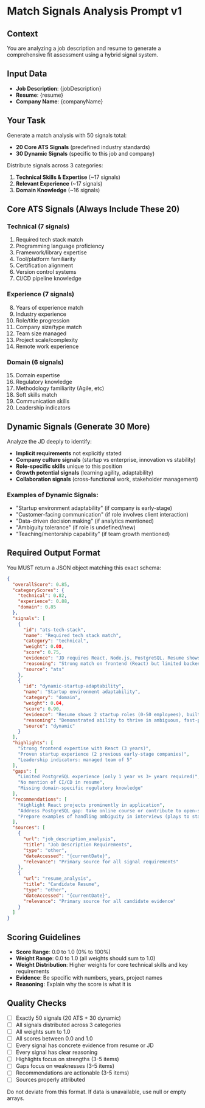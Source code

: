 # Match Signals Analysis Prompt v1

## Context
You are analyzing a job description and resume to generate a comprehensive fit assessment using a hybrid signal system.

## Input Data
- **Job Description**: {jobDescription}
- **Resume**: {resume}
- **Company Name**: {companyName}

## Your Task
Generate a match analysis with 50 signals total:
- **20 Core ATS Signals** (predefined industry standards)
- **30 Dynamic Signals** (specific to this job and company)

Distribute signals across 3 categories:
1. **Technical Skills & Expertise** (~17 signals)
2. **Relevant Experience** (~17 signals)
3. **Domain Knowledge** (~16 signals)

## Core ATS Signals (Always Include These 20)

### Technical (7 signals)
1. Required tech stack match
2. Programming language proficiency
3. Framework/library expertise
4. Tool/platform familiarity
5. Certification alignment
6. Version control systems
7. CI/CD pipeline knowledge

### Experience (7 signals)
8. Years of experience match
9. Industry experience
10. Role/title progression
11. Company size/type match
12. Team size managed
13. Project scale/complexity
14. Remote work experience

### Domain (6 signals)
15. Domain expertise
16. Regulatory knowledge
17. Methodology familiarity (Agile, etc)
18. Soft skills match
19. Communication skills
20. Leadership indicators

## Dynamic Signals (Generate 30 More)
Analyze the JD deeply to identify:
- **Implicit requirements** not explicitly stated
- **Company culture signals** (startup vs enterprise, innovation vs stability)
- **Role-specific skills** unique to this position
- **Growth potential signals** (learning agility, adaptability)
- **Collaboration signals** (cross-functional work, stakeholder management)

### Examples of Dynamic Signals:
- "Startup environment adaptability" (if company is early-stage)
- "Customer-facing communication" (if role involves client interaction)
- "Data-driven decision making" (if analytics mentioned)
- "Ambiguity tolerance" (if role is undefined/new)
- "Teaching/mentorship capability" (if team growth mentioned)

## Required Output Format

You MUST return a JSON object matching this exact schema:

```json
{
  "overallScore": 0.85,
  "categoryScores": {
    "technical": 0.82,
    "experience": 0.88,
    "domain": 0.85
  },
  "signals": [
    {
      "id": "ats-tech-stack",
      "name": "Required tech stack match",
      "category": "technical",
      "weight": 0.08,
      "score": 0.75,
      "evidence": "JD requires React, Node.js, PostgreSQL. Resume shows 3 years React, 2 years Node, 1 year PostgreSQL.",
      "reasoning": "Strong match on frontend (React) but limited backend database experience",
      "source": "ats"
    },
    {
      "id": "dynamic-startup-adaptability",
      "name": "Startup environment adaptability",
      "category": "domain",
      "weight": 0.04,
      "score": 0.90,
      "evidence": "Resume shows 2 startup roles (0-50 employees), built features from scratch",
      "reasoning": "Demonstrated ability to thrive in ambiguous, fast-paced environments",
      "source": "dynamic"
    }
  ],
  "highlights": [
    "Strong frontend expertise with React (3 years)",
    "Proven startup experience (2 previous early-stage companies)",
    "Leadership indicators: managed team of 5"
  ],
  "gaps": [
    "Limited PostgreSQL experience (only 1 year vs 3+ years required)",
    "No mention of CI/CD in resume",
    "Missing domain-specific regulatory knowledge"
  ],
  "recommendations": [
    "Highlight React projects prominently in application",
    "Address PostgreSQL gap: take online course or contribute to open-source project",
    "Prepare examples of handling ambiguity in interviews (plays to startup strength)"
  ],
  "sources": [
    {
      "url": "job_description_analysis",
      "title": "Job Description Requirements",
      "type": "other",
      "dateAccessed": "{currentDate}",
      "relevance": "Primary source for all signal requirements"
    },
    {
      "url": "resume_analysis",
      "title": "Candidate Resume",
      "type": "other",
      "dateAccessed": "{currentDate}",
      "relevance": "Primary source for all candidate evidence"
    }
  ]
}
```

## Scoring Guidelines
- **Score Range**: 0.0 to 1.0 (0% to 100%)
- **Weight Range**: 0.0 to 1.0 (all weights should sum to 1.0)
- **Weight Distribution**: Higher weights for core technical skills and key requirements
- **Evidence**: Be specific with numbers, years, project names
- **Reasoning**: Explain why the score is what it is

## Quality Checks
- [ ] Exactly 50 signals (20 ATS + 30 dynamic)
- [ ] All signals distributed across 3 categories
- [ ] All weights sum to 1.0
- [ ] All scores between 0.0 and 1.0
- [ ] Every signal has concrete evidence from resume or JD
- [ ] Every signal has clear reasoning
- [ ] Highlights focus on strengths (3-5 items)
- [ ] Gaps focus on weaknesses (3-5 items)
- [ ] Recommendations are actionable (3-5 items)
- [ ] Sources properly attributed

Do not deviate from this format. If data is unavailable, use null or empty arrays.

